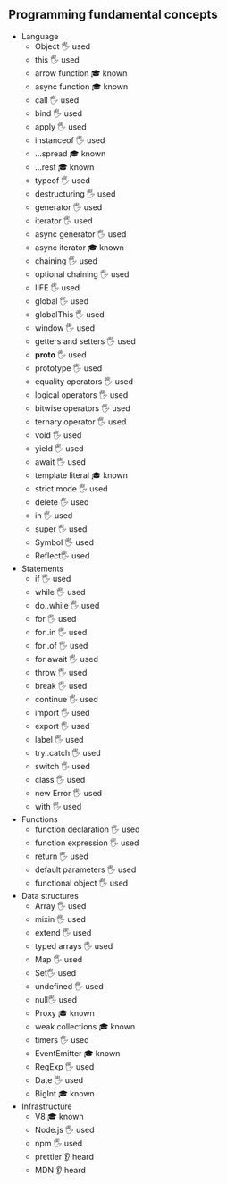 ## Programming fundamental concepts

- Language
  - Object  🖐️ used
  - this 🖐️ used
  - arrow function 🎓 known
  - async function 🎓 known
  - call 🖐️ used
  - bind 🖐️ used
  - apply 🖐️ used
  - instanceof 🖐️ used
  - ...spread 🎓 known
  - ...rest 🎓 known
  - typeof 🖐️ used
  - destructuring 🖐️ used
  - generator 🖐️ used
  - iterator 🖐️ used
  - async generator 🖐️ used
  - async iterator 🎓 known
  - chaining  🖐️ used
  - optional chaining 🖐️ used
  - IIFE 🖐️ used
  - global 🖐️ used
  - globalThis 🖐️ used
  - window 🖐️ used
  - getters and setters 🖐️ used
  - __proto__ 🖐️ used
  - prototype 🖐️ used
  - equality operators 🖐️ used
  - logical operators 🖐️ used
  - bitwise operators  🖐️ used
  - ternary operator 🖐️ used
  - void 🖐️ used
  - yield 🖐️ used
  - await 🖐️ used
  - template literal 🎓 known
  - strict mode 🖐️ used
  - delete 🖐️ used
  - in 🖐️ used
  - super 🖐️ used
  - Symbol 🖐️ used 
  - Reflect🖐️ used
- Statements
  - if 🖐️ used
  - while 🖐️ used
  - do..while 🖐️ used
  - for 🖐️ used
  - for..in 🖐️ used
  - for..of 🖐️ used 
  - for await 🖐️ used 
  - throw 🖐️ used 
  - break 🖐️ used
  - continue 🖐️ used
  - import 🖐️ used 
  - export 🖐️ used 
  - label 🖐️ used 
  - try..catch 🖐️ used
  - switch 🖐️ used
  - class 🖐️ used
  - new Error 🖐️ used 
  - with 🖐️ used
- Functions
  - function declaration 🖐️ used 
  - function expression 🖐️ used 
  - return 🖐️ used 
  - default parameters 🖐️ used 
  - functional object 🖐️ used 
- Data structures
  - Array  🖐️ used 
  - mixin 🖐️ used 
  - extend 🖐️ used 
  - typed arrays 🖐️ used 
  - Map 🖐️ used 
  - Set🖐️ used 
  - undefined 🖐️ used 
  - null🖐️ used 
  - Proxy 🎓 known
  - weak collections 🎓 known
  - timers 🖐️ used 
  - EventEmitter 🎓 known
  - RegExp 🖐️ used
  - Date 🖐️ used
  - BigInt 🎓 known
- Infrastructure
  - V8 🎓 known
  - Node.js  🖐️ used
  - npm 🖐️ used
  - prettier 👂 heard
  - MDN 👂 heard
